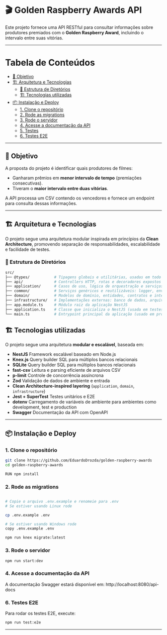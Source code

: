# 🎬 Golden Raspberry Awards API

Este projeto fornece uma API RESTful para consultar informações sobre produtores premiados com o **Golden Raspberry Award**, incluindo o intervalo entre suas vitórias.

---

# Tabela de Conteúdos
- [🚀 Objetivo](#-objetivo)
- [🏗️ Arquitetura e Tecnologias](#-arquitetura-e-tecnologias)
  - [📁 Estrutura de Diretórios](#-estrutura-de-diretórios)
  - [🏗️ Tecnologias utilizadas](#-tecnologias-utilizadas)
- [📦 Instalação e Deploy](#-instalação-e-deploy)
  - [1. Clone o repositório](#1-clone-o-repositório)
  - [2. Rode as migrations](#2-rode-as-migrations)
  - [3. Rode o servidor](#3-rode-o-servidor)
  - [4. Acesse a documentação da API](#4-acesse-a-documentação-da-api)
  - [5. Testes](#5-testes)
  - [6. Testes E2E](#6-testes-e2e)

---

## 🚀 Objetivo

A proposta do projeto é identificar quais produtores de filmes:

- Ganharam prêmios em **menor intervalo de tempo** (premiações consecutivas).
- Tiveram o **maior intervalo entre duas vitórias**.

A API processa um CSV contendo os vencedores e fornece um endpoint para consulta dessas informações.

---

## 🏗️ Arquitetura e Tecnologias

O projeto segue uma arquitetura modular inspirada em princípios da **Clean Architecture**, promovendo separação de responsabilidades, escalabilidade e facilidade de testes.

### 📁 Estrutura de Diretórios

```bash
src/
├── @types/           # Tipagens globais e utilitárias, usadas em todo o projeto
├── api/              # Controllers HTTP, rotas e decoradores expostos via REST
├── application/      # Casos de uso, lógica de orquestração e serviços de aplicação
├── common/           # Serviços genéricos e reutilizáveis: logger, env, validações, etc.
├── domain/           # Modelos de domínio, entidades, contratos e interfaces
├── infrastructure/   # Implementações externas: banco de dados, arquivos CSV, parsers
├── app.module.ts     # Módulo raiz da aplicação NestJS
├── application.ts    # Classe que inicializa o NestJS (usada em testes e produção)
└── main.ts           # Entrypoint principal da aplicação (usado em produção)
```

## 🏗️ Tecnologias utilizadas

O projeto segue uma arquitetura **modular e escalável**, baseada em:

- **NestJS** Framework escalável baseado em Node.js
- **Knex.js** Query builder SQL para múltiplos bancos relacionais
- **SQLite** Query builder SQL para múltiplos bancos relacionais
- **fast-csv** Leitura e parsing eficiente de arquivos CSV
- **p-limit** Controle de concorrência assíncrona
- **Zod** Validação de dados de ambiente e entrada
- **Clean Architecture-inspired layering** (`application`, `domain`, `infrastructure`)
- **Jest + SuperTest** Testes unitários e E2E
- **dotenv** Carregamento de variáveis de ambiente para ambientes como development, test e production
- **Swagger** Documentação da API com OpenAPI

---

## 📦 Instalação e Deploy

### 1. Clone o repositório

```bash
git clone https://github.com/EduardoDrozda/golden-raspberry-awards
cd golden-raspberry-awards

RUN npm install
```

### 2. Rode as migrations
```bash

# Copie o arquivo .env.example e renomeie para .env
# Se estiver usando Linux rode

cp .env.example .env

# Se estiver usando Windows rode
copy .env.example .env

npm run knex migrate:latest
```

### 3. Rode o servidor

```bash
npm run start:dev
```

### 4. Acesse a documentação da API
A documentação Swagger estará disponível em: http://localhost:8080/api-docs

### 6. Testes E2E
Para rodar os testes E2E, execute:

```bash
npm run test:e2e
```

---
